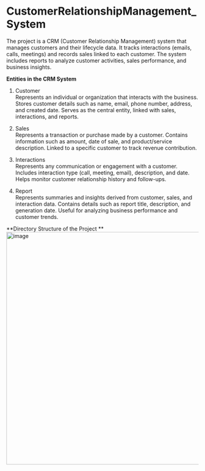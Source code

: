 # CustomerRelationshipManagement_System

The project is a CRM (Customer Relationship Management) system that manages customers and their lifecycle data. It tracks interactions (emails, calls, meetings) and records sales linked to each customer.
The system includes reports to analyze customer activities, sales performance, and business insights.

**Entities in the CRM System**

1. Customer  
Represents an individual or organization that interacts with the business.
Stores customer details such as name, email, phone number, address, and created date.
Serves as the central entity, linked with sales, interactions, and reports.

2. Sales  
Represents a transaction or purchase made by a customer.
Contains information such as amount, date of sale, and product/service description.
Linked to a specific customer to track revenue contribution.

3. Interactions  
Represents any communication or engagement with a customer.
Includes interaction type (call, meeting, email), description, and date.
Helps monitor customer relationship history and follow-ups.

4. Report  
Represents summaries and insights derived from customer, sales, and interaction data.
Contains details such as report title, description, and generation date.
Useful for analyzing business performance and customer trends.

**Directory Structure of the Project
**
<img width="791" height="610" alt="image" src="https://github.com/user-attachments/assets/09bfb6ca-22d2-4447-bc02-a3eff5862549" />

